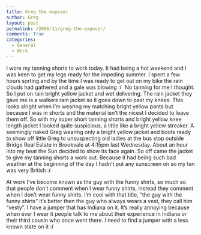 ```yaml
---
title: Greg the exposer
author: Greg
layout: post
permalink: /2006/11/greg-the-exposer/
comments: True
categories:
  - General
  - Work
---
```

I wore my tanning shorts to work today. It had being a hot weekend and I was keen to get my legs ready for the impeding summer. I spent a few hours sorting and by the time I was ready to get out on my bike the rain clouds had gathered and a gale was blowing <img src="http://gregology.net/wp-includes/images/smilies/frownie.png" alt=":(" class="wp-smiley" style="height: 1em; max-height: 1em;" /> No tanning for me I thought. So I put on rain bright yellow jacket and wet delivering. The rain jacket they gave me is a walkers rain jacket so it goes down to past my knees. This looks alright when I’m wearing my matching bright yellow pants but because I was in shorts and the material isn’t the nicest I decided to leave them off. So with my super short tanning shorts and bright yellow knee length jacket I looked quite suspicious, a little like a bright yellow streaker. A seemingly naked Greg wearing only a bright yellow jacket and boots ready to show off little Greg to unsuspecting old ladies at the bus stop outside Bridge Real Estate in Brookvale at 4:15pm last Wednesday. About an hour into my beat the Sun decided to show its face again. So off came the jacket to give my tanning shorts a work out. Because it had being such bad weather at the beginning of the day I hadn’t put any sunscreen on so my tan was very British <img src="http://gregology.net/wp-includes/images/smilies/frownie.png" alt=":(" class="wp-smiley" style="height: 1em; max-height: 1em;" />

At work I’ve become known as the guy with the funny shirts, so much so that people don’t comment when I wear funny shirts, instead they comment when I don’t wear funny shirts. I’m cool with that title, “the guy with the funny shirts” it’s better then the guy who always wears a vest, they call him “vesty”. I have a jumper that has Indiana on it. It’s really annoying because when ever I wear it people talk to me about their experience in Indiana or their third cousin who once went there. I need to find a jumper with a less known state on it <img src="http://gregology.net/wp-includes/images/smilies/frownie.png" alt=":(" class="wp-smiley" style="height: 1em; max-height: 1em;" />